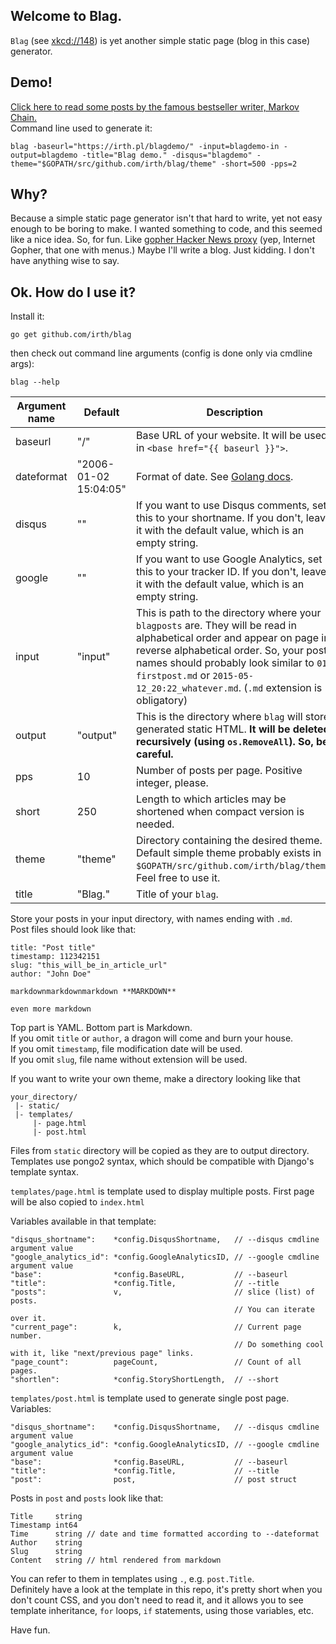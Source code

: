 ## Welcome to Blag.
`Blag` (see [xkcd://148](https://xkcd.com/148/)) is yet another simple static page (blog in this case) generator.

## Demo!
[Click here to read some posts by the famous bestseller writer, Markov Chain.](https://irth.pl/blagdemo/)  
Command line used to generate it:

	blag -baseurl="https://irth.pl/blagdemo/" -input=blagdemo-in -output=blagdemo -title="Blag demo." -disqus="blagdemo" -theme="$GOPATH/src/github.com/irth/blag/theme" -short=500 -pps=2

## Why?
Because a simple static page generator isn't that hard to write, yet not easy enough to be boring to make. I wanted something to code, and this seemed like a nice idea. So, for fun. Like [gopher Hacker News proxy](https://github.com/irth/gophernews) (yep, Internet Gopher, that one with menus.)
Maybe I'll write a blog. Just kidding. I don't have anything wise to say.

## Ok. How do I use it?

Install it:

	go get github.com/irth/blag

then check out command line arguments (config is done only via cmdline args):

	blag --help

Argument name | Default               | Description
--------------|-----------------------|------------
baseurl       | "/"                   | Base URL of your website. It will be used in `<base href="{{ baseurl }}">`.
dateformat    | "2006-01-02 15:04:05" | Format of date. See [Golang docs](http://golang.org/pkg/time/#Time.Format).
disqus        | ""                    | If you want to use Disqus comments, set this to your shortname. If you don't, leave it with the default value, which is an empty string.
google        | ""                    | If you want to use Google Analytics, set this to your tracker ID. If you don't, leave it with the default value, which is an empty string.
input         | "input"               | This is path to the directory where your `blagposts` are. They will be read in alphabetical order and appear on page in reverse alphabetical order. So, your post names should probably look similar to `01-firstpost.md` or `2015-05-12_20:22_whatever.md`. (`.md` extension is obligatory)
output        | "output"              | This is the directory where `blag` will store generated static HTML. **It will be deleted recursively (using `os.RemoveAll`). So, be careful.**
pps           | 10                    | Number of posts per page. Positive integer, please.
short         | 250                   | Length to which articles may be shortened when compact version is needed.
theme         | "theme"               | Directory containing the desired theme. Default simple theme probably exists in `$GOPATH/src/github.com/irth/blag/theme`. Feel free to use it.
title         | "Blag."               | Title of your `blag`.


Store your posts in your input directory, with names ending with `.md`.  
Post files should look like that:

	title: "Post title"
	timestamp: 112342151
	slug: "this_will_be_in_article_url"
	author: "John Doe"

	markdownmarkdownmarkdown **MARKDOWN**

	even more markdown

Top part is YAML. Bottom part is Markdown.  
If you omit `title` or `author`, a dragon will come and burn your house.  
If you omit `timestamp`, file modification date will be used.  
If you omit `slug`, file name without extension will be used.


If you want to write your own theme, make a directory looking like that

	your_directory/
	 |- static/
	 |- templates/
	     |- page.html
	     |- post.html

Files from `static` directory will be copied as they are to output directory.  
Templates use pongo2 syntax, which should be compatible with Django's template syntax.  

`templates/page.html` is template used to display multiple posts. First page will be also copied to `index.html`

Variables available in that template:

	"disqus_shortname":    *config.DisqusShortname,   // --disqus cmdline argument value
	"google_analytics_id": *config.GoogleAnalyticsID, // --google cmdline argument value
	"base":                *config.BaseURL,           // --baseurl
	"title":               *config.Title,             // --title
	"posts":               v,                         // slice (list) of posts.
	                                                  // You can iterate over it.
	"current_page":        k,                         // Current page number.
	                                                  // Do something cool with it, like "next/previous page" links.
	"page_count":          pageCount,                 // Count of all pages.
	"shortlen":            *config.StoryShortLength,  // --short

`templates/post.html` is template used to generate single post page.
Variables:

	"disqus_shortname":    *config.DisqusShortname,   // --disqus cmdline argument value
	"google_analytics_id": *config.GoogleAnalyticsID, // --google cmdline argument value
	"base":                *config.BaseURL,           // --baseurl
	"title":               *config.Title,             // --title
	"post":                post,                      // post struct


Posts in `post` and `posts` look like that:

	Title     string
	Timestamp int64
	Time      string // date and time formatted according to --dateformat
	Author    string
	Slug      string
    Content   string // html rendered from markdown

You can refer to them in templates using `.`, e.g. `post.Title`.  
Definitely have a look at the template in this repo, it's pretty short when you don't count CSS, and you don't need to read it, and it allows you to see template inheritance, `for` loops, `if` statements, using those variables, etc.


Have fun.
